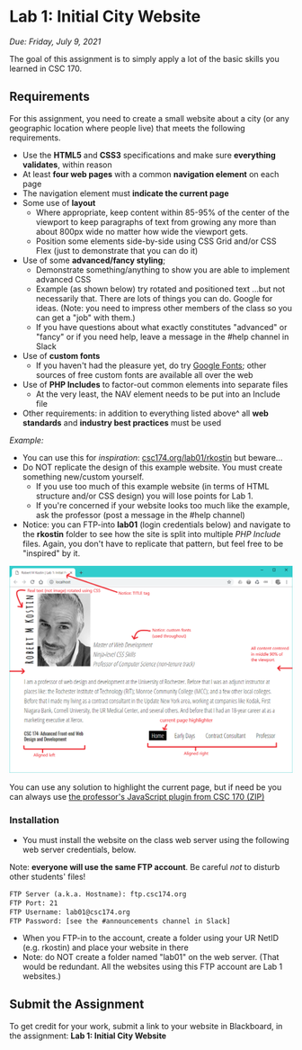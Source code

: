# Lab 1: Initial City Website
*Due: Friday, July 9, 2021*

The goal of this assignment is to simply apply a lot of the basic skills you learned in CSC 170. 

## Requirements

For this assignment, you need to create a small website about a city (or any geographic location where people live) that meets the following requirements.  

- Use the **HTML5** and **CSS3** specifications and make sure **everything validates**, within reason
- At least **four web pages** with a common **navigation element** on each page
- The navigation element must **indicate the current page**
- Some use of **layout**
  - Where appropriate, keep content within 85-95% of the center of the viewport to keep paragraphs of text from growing any more than about 800px wide no matter how wide the viewport gets.
  - Position some elements side-by-side using CSS Grid and/or CSS Flex (just to demonstrate that you can do it)
- Use of some **advanced/fancy styling**; 
  - Demonstrate something/anything to show you are able to implement advanced CSS
  - Example (as shown below) try rotated and positioned text ...but not necessarily that.  There are lots of things you can do. Google for ideas.  (Note: you need to impress other members of the class so you can get a "job" with them.)
  - If you have questions about what exactly constitutes "advanced" or "fancy" or if you need help, leave a message in the #help channel in Slack
- Use of **custom fonts**
  - If you haven't had the pleasure yet, do try [Google Fonts](https://fonts.google.com/); other sources of free custom fonts are available all over the web
- Use of **PHP Includes** to factor-out common elements into separate files
  - At the very least, the NAV element needs to be put into an Include file
- Other requirements: in addition to everything listed above^ all **web standards** and **industry best practices** must be used

*Example:* 

- You can use this for *inspiration*: [csc174.org/lab01/rkostin](http://csc174.org/lab01/rkostin) but beware...
- Do NOT replicate the design of this example website.  You must create something new/custom yourself. 
  - If you use too much of this example website (in terms of HTML structure and/or CSS design) you will lose points for Lab 1.
  - If you're concerned if your website looks too much like the example, ask the professor (post a message in the #help channel)
- Notice: you can FTP-into **lab01** (login credentials below) and navigate to the **rkostin** folder to see how the site is split into multiple *PHP Include* files.  Again, you don't have to replicate that pattern, but feel free to be "inspired" by it.

![screen shot 1](media/figure1.png)

You can use any solution to highlight the current page, but if need be you can always use [the professor's JavaScript plugin from CSC 170 (ZIP)](menu-highlighter.zip)

### Installation

- You must install the website on the class web server using the following web server credentials, below.

Note: **everyone will use the same FTP account**. Be careful *not* to disturb other students' files!

```
FTP Server (a.k.a. Hostname): ftp.csc174.org
FTP Port: 21
FTP Username: lab01@csc174.org
FTP Password: [see the #announcements channel in Slack]
```

- When you FTP-in to the account, create a folder using your UR NetID (e.g. rkostin) and place your website in there
- Note: do NOT create a folder named "lab01" on the web server.  (That would be redundant.  All the websites using this FTP account are Lab 1 websites.)

## Submit the Assignment

To get credit for your work, submit a link to your website in Blackboard, in the assignment: **Lab 1: Initial City Website**

